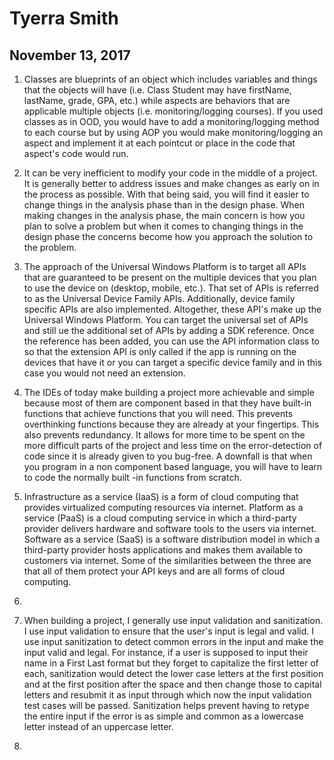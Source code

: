 # Tyerra Smith  
## November 13, 2017  

1. Classes are blueprints of an object which includes variables and things that the 
objects will have (i.e. Class Student may have firstName, lastName, grade, GPA, etc.) 
while aspects are behaviors that are applicable multiple objects (i.e. monitoring/logging 
courses). If you used classes as in OOD, you would have to add a monitoring/logging method 
to each course but by using AOP you would make monitoring/logging an aspect and implement 
it at each pointcut or place in the code that aspect's code would run.  

2. It can be very inefficient to modify your code in the middle of a project. It is generally 
better to address issues and make changes as early on in the process as possible. With that being 
said, you will find it easier to change things in the analysis phase than in the design phase. When 
making changes in the analysis phase, the main concern is how you plan to solve a problem but when it 
comes to changing things in the design phase the concerns become how you approach the solution to the 
problem.  

3. The approach of the Universal Windows Platform is to target all APIs that are guaranteed to 
be present on the multiple devices that you plan to use the device on (desktop, mobile, etc.). 
That set of APIs is referred to as the Universal Device Family APIs. Additionally, device family 
specific APIs are also implemented. Altogether, these API's make up the Universal Windows Platform. 
You can target the universal set of APIs and still ue the additional set of APIs by adding a SDK 
reference. Once the reference has been added, you can use the API information class to so that the 
extension API is only called if the app is running on the devices that have it or you can target a 
specific device family and in this case you would not need an extension.  

4. The IDEs of today make building a project more achievable and simple because most of them are component 
based in that they have built-in functions that achieve functions that you will need. This prevents overthinking 
functions because they are already at your fingertips. This also prevents redundancy. It allows for more time to be 
spent on the more difficult parts of the project and less time on the error-detection of code since it is already given 
to you bug-free. A downfall is that when you program in a non component based language, you will have to learn to code 
the normally built -in functions from scratch.  

5. Infrastructure as a service (IaaS) is a form of cloud computing that provides virtualized computing 
resources via internet. Platform as a service (PaaS) is a cloud computing service in which a third-party 
provider delivers hardware and software tools to the users via internet. Software as a service (SaaS) is 
a software distribution model in which a third-party provider hosts applications and makes them available 
to customers via internet. Some of the similarities between the three are that all of them protect your 
API keys and are all forms of cloud computing.  

6.  

7. When building a project, I generally use input validation and sanitization. I use input validation to ensure that the 
user's input is legal and valid. I use input sanitization to detect common errors in the input and make the input valid and 
legal. For instance, if a user is supposed to input their name in a First Last format but they forget to capitalize the first 
letter of each, sanitization would detect the lower case letters at the first position and at the first position after the space 
and then change those to capital letters and resubmit it as input through which now the input validation test cases will be passed. 
Sanitization helps prevent having to retype the entire input if the error is as simple and common as a lowercase letter instead of an 
uppercase letter.  

8. 
